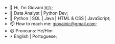 - 👋 Hi, I’m Giovani 🇧🇷;
- 👀 Data Analyst | Python Dev;
- 🌱 Python | SQL | Java | HTML & CSS | JavaScript;
- 📫 How to reach me: giovainic@gmail.com;
- 😄 Pronouns: He/Him
- ⚡ English | Portuguese;

<!---
Numl8ck/Numl8ck is a ✨ special ✨ repository because its `README.md` (this file) appears on your GitHub profile.
You can click the Preview link to take a look at your changes.
--->
